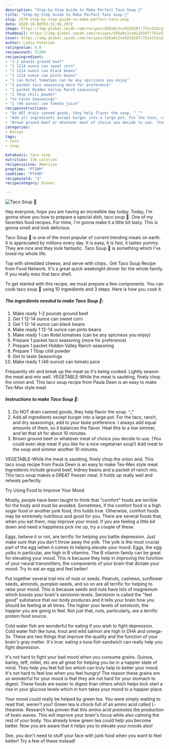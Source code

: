 ```yaml
---
description: "Step-by-Step Guide to Make Perfect Taco Soup 🥘"
title: "Step-by-Step Guide to Make Perfect Taco Soup 🥘"
slug: 1578-step-by-step-guide-to-make-perfect-taco-soup
date: 2020-10-08T03:31:06.297Z
image: https://img-global.cpcdn.com/recipes/d26a0c2ce922d10f/751x532cq70/taco-soup-🥘-recipe-main-photo.jpg
thumbnail: https://img-global.cpcdn.com/recipes/d26a0c2ce922d10f/751x532cq70/taco-soup-🥘-recipe-main-photo.jpg
cover: https://img-global.cpcdn.com/recipes/d26a0c2ce922d10f/751x532cq70/taco-soup-🥘-recipe-main-photo.jpg
author: Lydia Peterson
ratingvalue: 4.8
reviewcount: 31209
recipeingredient:
- "1-2 pounds ground beef"
- "1 1214 ounce can sweet corn"
- "1 1214 ounce can black beans"
- "1 1214 ounce can pinto beans"
- "1 can Rotel tomatoes can be any spiciness you enjoy"
- "1 packet taco seasoning more for preference"
- "1 packet Hidden Valley Ranch seasoning"
- "1 Tbsp chili powder"
- "to taste Seasonings"
- "1 (46 ounce) can tomato juice"
recipeinstructions:
- "Do NOT drain canned goods, they help flavor the soup. ^_^"
- "Add all ingredients except burger into a large pot. For the taco, ranch, and dry seasonings, add to your taste preference. I always add equal amounts of them, so it balances the flavor. Heat this to a low simmer, and let that sit for about 10 minutes."
- "Brown ground beef or whatever meat of choice you decide to use. (You could even skip meat if you like for a nice vegetarian soup!) Add meat to the soup and simmer another 10 minutes."
categories:
- Recipe
tags:
- taco
- soup

katakunci: taco soup 
nutrition: 136 calories
recipecuisine: American
preptime: "PT38M"
cooktime: "PT49M"
recipeyield: "3"
recipecategory: Dinner

---
```



![Taco Soup 🥘](https://img-global.cpcdn.com/recipes/d26a0c2ce922d10f/751x532cq70/taco-soup-🥘-recipe-main-photo.jpg)

Hey everyone, hope you are having an incredible day today. Today, I'm gonna show you how to prepare a special dish, taco soup 🥘. One of my favorites food recipes. For mine, I'm gonna make it a little bit tasty. This is gonna smell and look delicious.

Taco Soup 🥘 is one of the most popular of current trending meals on earth. It is appreciated by millions every day. It is easy, it is fast, it tastes yummy. They are nice and they look fantastic. Taco Soup 🥘 is something which I've loved my whole life.

Top with shredded cheese, and serve with chips.. Get Taco Soup Recipe from Food Network. It&#39;s a great quick weeknight dinner for the whole family. If you really miss that taco shell.


To get started with this recipe, we must prepare a few components. You can cook taco soup 🥘 using 10 ingredients and 3 steps. Here is how you cook it.

<!--inarticleads1-->

##### The ingredients needed to make Taco Soup 🥘:

1. Make ready 1-2 pounds ground beef
1. Get 1 12-14 ounce can sweet corn
1. Get 1 12-14 ounce can black beans
1. Make ready 1 12-14 ounce can pinto beans
1. Make ready 1 can Rotel tomatoes (can be any spiciness you enjoy)
1. Prepare 1 packet taco seasoning (more for preference)
1. Prepare 1 packet Hidden Valley Ranch seasoning
1. Prepare 1 Tbsp chili powder
1. Get to taste Seasonings
1. Make ready 1 (46 ounce) can tomato juice


Frequently stir and break up the meat as it&#39;s being cooked. Lightly season the meat and mix well. VEGETABLE-While the meat is sautéing, finely chop the onion and. This taco soup recipe from Paula Deen is an easy to make Tex-Mex style meal. 

<!--inarticleads2-->

##### Instructions to make Taco Soup 🥘:

1. Do NOT drain canned goods, they help flavor the soup. ^_^
1. Add all ingredients except burger into a large pot. For the taco, ranch, and dry seasonings, add to your taste preference. I always add equal amounts of them, so it balances the flavor. Heat this to a low simmer, and let that sit for about 10 minutes.
1. Brown ground beef or whatever meat of choice you decide to use. (You could even skip meat if you like for a nice vegetarian soup!) Add meat to the soup and simmer another 10 minutes.


VEGETABLE-While the meat is sautéing, finely chop the onion and. This taco soup recipe from Paula Deen is an easy to make Tex-Mex style meal. Ingredients include ground beef, kidney beans and a packet of ranch mix. This taco soup makes a GREAT freezer meal. It holds up really well and reheats perfectly. 

Try Using Food to Improve Your Mood


Mostly, people have been taught to think that "comfort" foods are terrible for the body and must be avoided. Sometimes, if the comfort food is a high sugar food or another junk food, this holds true. Otherwise, comfort foods may be extremely nutritious and good for you. There are several foods that, when you eat them, may improve your mood. If you are feeling a little bit down and need a happiness pick me up, try a couple of these.

Eggs, believe it or not, are terrific for helping you battle depression. Just make sure that you don't throw away the yolk. The yolk is the most crucial part of the egg iwhen it comes to helping elevate your mood. Eggs, the egg yolks in particular, are high in B vitamins. The B vitamin family can be great for elevating your mood. This is because they help in improving the function of your neural transmitters, the components of your brain that dictate your mood. Try to eat an egg and feel better!

Put together several trail mix of nuts or seeds. Peanuts, cashews, sunflower seeds, almonds, pumpkin seeds, and so on are all terrific for helping to raise your mood. This is because seeds and nuts have lots of magnesium which boosts your brain's serotonin levels. Serotonin is called the "feel good" substance that our body produces and it tells your brain how you should be feeling at all times. The higher your levels of serotonin, the happier you are going to feel. Not just that, nuts, particularly, are a terrific protein food source.

Cold water fish are wonderful for eating if you wish to fight depression. Cold water fish like tuna, trout and wild salmon are high in DHA and omega-3s. These are two things that improve the quality and the function of your brain's gray matter. It's true: eating a tuna fish sandwich can really help you fight depression. 

It's not hard to fight your bad mood when you consume grains. Quinoa, barley, teff, millet, etc are all great for helping you be in a happier state of mind. They help you feel full too which can truly help to better your mood. It's not hard to feel low when you feel hungry! The reason these grains are so wonderful for your mood is that they are not hard for your stomach to digest. These foods are easier to digest than others which helps kick start a rise in your glucose levels which in turn takes your mood to a happier place.

Your mood could really be helped by green tea. You were simply waiting to read that, weren't you? Green tea is chock-full of an amino acid called L-theanine. Research has proven that this amino acid promotes the production of brain waves. This will improve your brain's focus while also calming the rest of your body. You already knew green tea could help you become better. Now you are aware that it helps you to elevate your moods also!

See, you don't need to stuff your face with junk food when you want to feel better! Try a few of these instead!

